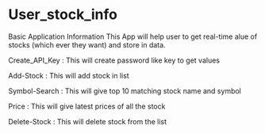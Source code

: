 # User_stock_info
Basic Application Information
This App will help user to get real-time alue of stocks (which ever they want) and store in data.

Create_API_Key : This will create password like key to get values

Add-Stock : This will add stock in list

Symbol-Search : This will give top 10 matching stock name and symbol

Price : This will give latest prices of all the stock

Delete-Stock : This will delete stock from the list
